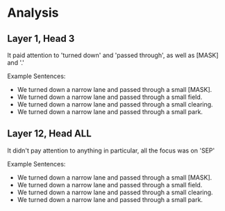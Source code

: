 # Analysis

## Layer 1, Head 3

It paid attention to 'turned down' and 'passed through', as well as [MASK] and '.'

Example Sentences:
- We turned down a narrow lane and passed through a small [MASK].
- We turned down a narrow lane and passed through a small field.
- We turned down a narrow lane and passed through a small clearing.
- We turned down a narrow lane and passed through a small park.

## Layer 12, Head ALL

It didn't pay attention to anything in particular, all the focus was on 'SEP'

Example Sentences:
- We turned down a narrow lane and passed through a small [MASK].
- We turned down a narrow lane and passed through a small field.
- We turned down a narrow lane and passed through a small clearing.
- We turned down a narrow lane and passed through a small park.
